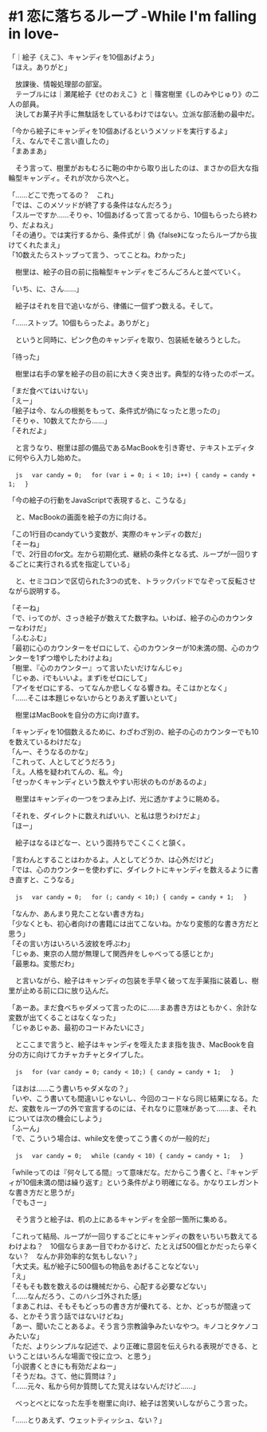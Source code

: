# #1 恋に落ちるループ -While I'm falling in love-

「｜絵子《えこ》、キャンディを10個あげよう」  
「ほえ。ありがと」

　放課後、情報処理部の部室。  
　テーブルには｜瀬尾絵子《せのおえこ》と｜篠宮樹里《しのみやじゅり》の二人の部員。  
　決してお菓子片手に無駄話をしているわけではない。立派な部活動の最中だ。

「今から絵子にキャンディを10個あげるというメソッドを実行するよ」  
「え、なんでそこ言い直したの」  
「まあまあ」

　そう言って、樹里がおもむろに鞄の中から取り出したのは、まさかの巨大な指輪型キャンディ。それが次から次へと。

「……どこで売ってるの？　これ」  
「では、このメソッドが終了する条件はなんだろう」  
「スルーですか……そりゃ、10個あげるって言ってるから、10個もらったら終わり、だよねえ」  
「その通り。では実行するから、条件式が｜偽《false》になったらループから抜けてくれたまえ」  
「10数えたらストップって言う、ってことね。わかった」

　樹里は、絵子の目の前に指輪型キャンディをごろんごろんと並べていく。

「いち、に、さん……」

　絵子はそれを目で追いながら、律儀に一個ずつ数える。そして。

「……ストップ。10個もらったよ。ありがと」

　というと同時に、ピンク色のキャンディを取り、包装紙を破ろうとした。

「待った」

　樹里は右手の掌を絵子の目の前に大きく突き出す。典型的な待ったのポーズ。

「まだ食べてはいけない」  
「えー」  
「絵子は今、なんの根拠をもって、条件式が偽になったと思ったの」  
「そりゃ、10数えてたから……」  
「それだよ」

　と言うなり、樹里は部の備品であるMacBookを引き寄せ、テキストエディタに何やら入力し始めた。

　```js
　var candy = 0;
　for (var i = 0; i < 10; i++) {
  candy = candy + 1;
　}
　```

「今の絵子の行動をJavaScriptで表現すると、こうなる」

　と、MacBookの画面を絵子の方に向ける。

「この1行目のcandyていう変数が、実際のキャンディの数だ」  
「そーね」  
「で、2行目のfor文。左から初期化式、継続の条件となる式、ループが一回りするごとに実行される式を指定している」

　と、セミコロンで区切られた3つの式を、トラックパッドでなぞって反転させながら説明する。

「そーね」  
「で、iってのが、さっき絵子が数えてた数字ね。いわば、絵子の心のカウンターなわけだ」  
「ふむふむ」  
「最初に心のカウンターをゼロにして、心のカウンターが10未満の間、心のカウンターを1ずつ増やしたわけよね」  
「樹里、『心のカウンター』って言いたいだけなんじゃ」  
「じゃあ、iでもいいよ。まずiをゼロにして」  
「アイをゼロにする、ってなんか悲しくなる響きね。そこはかとなく」  
「……そこは本題じゃないからとりあえず置いといて」

　樹里はMacBookを自分の方に向け直す。

「キャンディを10個数えるために、わざわざ別の、絵子の心のカウンターでも10を数えているわけだな」  
「んー、そうなるのかな」  
「これって、人としてどうだろう」  
「え。人格を疑われてんの、私。今」  
「せっかくキャンディという数えやすい形状のものがあるのよ」

　樹里はキャンディの一つをつまみ上げ、光に透かすように眺める。

「それを、ダイレクトに数えればいい、と私は思うわけだよ」  
「ほー」

　絵子はなるほどなー、という面持ちでこくこくと頷く。

「言わんとすることはわかるよ。人としてどうか、は心外だけど」  
「では、心のカウンターを使わずに、ダイレクトにキャンディを数えるように書き直すと、こうなる」

　```js
　var candy = 0;
　for (; candy < 10;) {
  candy = candy + 1;
　}
　```

「なんか、あんまり見たことない書き方ね」  
「少なくとも、初心者向けの書籍には出てこないね。かなり変態的な書き方だと思う」  
「その言い方はいろいろ波紋を呼ぶわ」  
「じゃあ、東京の人間が無理して関西弁をしゃべってる感じとか」  
「最悪ね。変態だわ」

　と言いながら、絵子はキャンディの包装を手早く破って左手薬指に装着し、樹里が止める前に口に放り込んだ。

「あーあ。まだ食べちゃダメって言ったのに……まあ書き方はともかく、余計な変数が出てくることはなくなった」  
「じゃあじゃあ、最初のコードみたいにさ」

　とここまで言うと、絵子はキャンディを咥えたまま指を抜き、MacBookを自分の方に向けてカチャカチャとタイプした。

　```js
　for (var candy = 0; candy < 10;) {
  candy = candy + 1;
　}
　```

「ほおは……こう書いちゃダメなの？」  
「いや、こう書いても間違いじゃないし、今回のコードなら同じ結果になる。ただ、変数をループの外で宣言するのには、それなりに意味があって……ま、それについては次の機会にしよう」  
「ふーん」  
「で、こういう場合は、while文を使ってこう書くのが一般的だ」

　```js
　var candy = 0;
　while (candy < 10) {
  candy = candy + 1;
　}
　```

「whileってのは『何々してる間』って意味だな。だからこう書くと、『キャンディが10個未満の間は繰り返す』という条件がより明確になる。かなりエレガントな書き方だと思うが」  
「でもさー」

　そう言うと絵子は、机の上にあるキャンディを全部一箇所に集める。

「これって結局、ループが一回りするごとにキャンディの数をいちいち数えてるわけよね？　10個ならまあ一目でわかるけど、たとえば500個とかだったら辛くない？　なんか非効率的な気もしない？」  
「大丈夫。私が絵子に500個もの物品をあげることなどない」  
「え」  
「そもそも数を数えるのは機械だから、心配する必要などない」  
「……なんだろう、このハシゴ外された感」  
「まあこれは、そもそもどっちの書き方が優れてる、とか、どっちが間違ってる、とかそう言う話ではないけどね」  
「あー、聞いたことあるよ。そう言う宗教論争みたいなやつ。キノコとタケノコみたいな」  
「ただ、よりシンプルな記述で、より正確に意図を伝えられる表現ができる、ということはいろんな場面で役に立つ、と思う」  
「小説書くときにも有効だよねー」  
「そうだね。さて、他に質問は？」  
「……元々、私から何か質問してた覚えはないんだけど……」

　べっとべとになった左手を樹里に向け、絵子は苦笑いしながらこう言った。

「……とりあえず、ウェットティッシュ、ない？」

